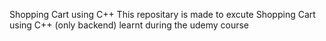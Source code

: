 Shopping Cart using C++
This repositary is made to excute Shopping Cart using C++ (only backend) learnt during the udemy course
